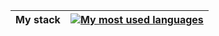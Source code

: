 | My stack | <a href="https://github.com/antoineswg"><img align="center" src="https://github-readme-stats.vercel.app/api/top-langs/?username=antoineswg&layout=compact&theme=discord_old_blurple" alt="My most used languages" /></a> |
| ------------- | ------------- |
